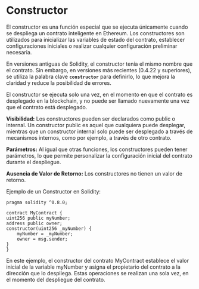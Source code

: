 # Constructor

El constructor es una función especial que se ejecuta únicamente cuando se despliega un contrato inteligente en Ethereum. Los constructores son utilizados para inicializar las variables de estado del contrato, establecer configuraciones iniciales o realizar cualquier configuración preliminar necesaria.

En versiones antiguas de Solidity, el constructor tenía el mismo nombre que el contrato. Sin embargo, en versiones más recientes (0.4.22 y superiores), se utiliza la palabra clave **`constructor`** para definirlo, lo que mejora la claridad y reduce la posibilidad de errores.

El constructor se ejecuta solo una vez, en el momento en que el contrato es desplegado en la blockchain, y no puede ser llamado nuevamente una vez que el contrato está desplegado.

**Visibilidad:** Los constructores pueden ser declarados como public o internal. Un constructor public es aquel que cualquiera puede desplegar, mientras que un constructor internal solo puede ser desplegado a través de mecanismos internos, como por ejemplo, a través de otro contrato.

**Parámetros:** Al igual que otras funciones, los constructores pueden tener parámetros, lo que permite personalizar la configuración inicial del contrato durante el despliegue.

**Ausencia de Valor de Retorno:** Los constructores no tienen un valor de retorno.

Ejemplo de un Constructor en Solidity:

```solidity
pragma solidity ^0.8.0;

contract MyContract {
uint256 public myNumber;
address public owner;
constructor(uint256 _myNumber) {
    myNumber = _myNumber;
    owner = msg.sender;
}
}
```

En este ejemplo, el constructor del contrato MyContract establece el valor inicial de la variable myNumber y asigna el propietario del contrato a la dirección que lo despliega. Estas operaciones se realizan una sola vez, en el momento del despliegue del contrato.
